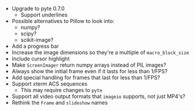 - Upgrade to pyte 0.7.0
    - Support underlines
- Possible alternatives to Pillow to look into:
    - numpy?
    - scipy?
    - scikit-image?
- Add a progress bar
- Increase the image dimensions so they're a multiple of `macro_block_size`
- Include cursor highlight
- Make `ScreenImager` return numpy arrays instead of PIL images?
- Always show the initial frame even if it lasts for less than 1/FPS?
- Add special handling for frames that last for less than 1/FPS?
- Support xterm ACS sequences
    - This may require changes to `pyte`
- Support all video output formats that `imageio` supports, not just MP4's?
- Rethink the `Frame` and `slideshow` names
